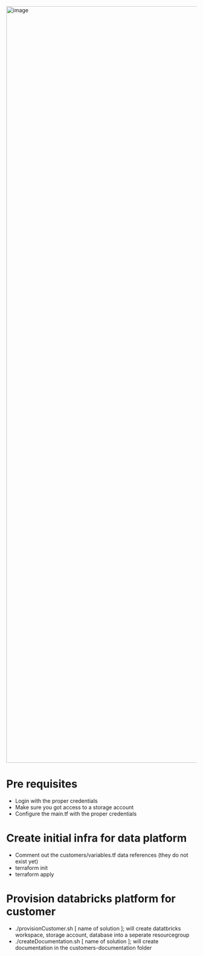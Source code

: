 <img width="1998" alt="image" src="https://github.com/chrisvugrinec/azure-demodatabricks/assets/24852199/e5f02b98-57ed-4871-84d7-2c19d4b80efb">


# Pre requisites

- Login with the proper credentials
- Make sure you got access to a storage account 
- Configure the main.tf with the proper credentials
 
# Create initial infra for data platform

- Comment out the customers/variables.tf data references (they do not exist yet)
- terraform init
- terraform apply

# Provision databricks platform for customer

- ./provisionCustomer.sh [ name of solution ]; will create datatbricks workspace, storage account, database into a seperate resourcegroup
- ./createDocumentation.sh [ name of solution ]; will create documentation in the customers-documentation folder
